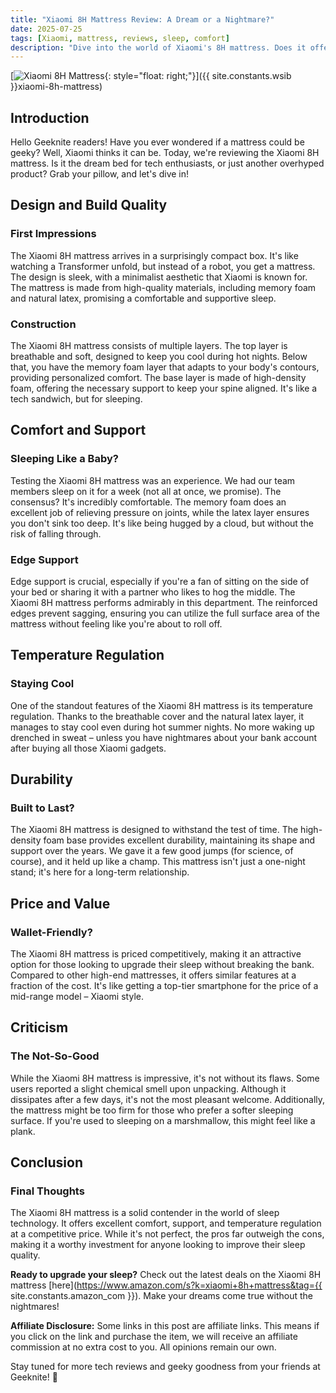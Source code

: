 ```yaml
---
title: "Xiaomi 8H Mattress Review: A Dream or a Nightmare?"
date: 2025-07-25
tags: [Xiaomi, mattress, reviews, sleep, comfort]
description: "Dive into the world of Xiaomi's 8H mattress. Does it offer the comfort and support you need for a good night's sleep? Let's find out!"
---
```


[![Xiaomi 8H Mattress](https://i.imgur.com/4Fj2C76m.jpg){: style="float: right;"}]({{ site.constants.wsib }}xiaomi-8h-mattress)

## Introduction

Hello Geeknite readers! Have you ever wondered if a mattress could be geeky? Well, Xiaomi thinks it can be. Today, we're reviewing the Xiaomi 8H mattress. Is it the dream bed for tech enthusiasts, or just another overhyped product? Grab your pillow, and let's dive in!

## Design and Build Quality

### First Impressions

The Xiaomi 8H mattress arrives in a surprisingly compact box. It's like watching a Transformer unfold, but instead of a robot, you get a mattress. The design is sleek, with a minimalist aesthetic that Xiaomi is known for. The mattress is made from high-quality materials, including memory foam and natural latex, promising a comfortable and supportive sleep.

### Construction

The Xiaomi 8H mattress consists of multiple layers. The top layer is breathable and soft, designed to keep you cool during hot nights. Below that, you have the memory foam layer that adapts to your body's contours, providing personalized comfort. The base layer is made of high-density foam, offering the necessary support to keep your spine aligned. It's like a tech sandwich, but for sleeping.

## Comfort and Support

### Sleeping Like a Baby?

Testing the Xiaomi 8H mattress was an experience. We had our team members sleep on it for a week (not all at once, we promise). The consensus? It's incredibly comfortable. The memory foam does an excellent job of relieving pressure on joints, while the latex layer ensures you don't sink too deep. It's like being hugged by a cloud, but without the risk of falling through.

### Edge Support

Edge support is crucial, especially if you're a fan of sitting on the side of your bed or sharing it with a partner who likes to hog the middle. The Xiaomi 8H mattress performs admirably in this department. The reinforced edges prevent sagging, ensuring you can utilize the full surface area of the mattress without feeling like you're about to roll off.

## Temperature Regulation

### Staying Cool

One of the standout features of the Xiaomi 8H mattress is its temperature regulation. Thanks to the breathable cover and the natural latex layer, it manages to stay cool even during hot summer nights. No more waking up drenched in sweat – unless you have nightmares about your bank account after buying all those Xiaomi gadgets.

## Durability

### Built to Last?

The Xiaomi 8H mattress is designed to withstand the test of time. The high-density foam base provides excellent durability, maintaining its shape and support over the years. We gave it a few good jumps (for science, of course), and it held up like a champ. This mattress isn't just a one-night stand; it's here for a long-term relationship.

## Price and Value

### Wallet-Friendly?

The Xiaomi 8H mattress is priced competitively, making it an attractive option for those looking to upgrade their sleep without breaking the bank. Compared to other high-end mattresses, it offers similar features at a fraction of the cost. It's like getting a top-tier smartphone for the price of a mid-range model – Xiaomi style.

## Criticism

### The Not-So-Good

While the Xiaomi 8H mattress is impressive, it's not without its flaws. Some users reported a slight chemical smell upon unpacking. Although it dissipates after a few days, it's not the most pleasant welcome. Additionally, the mattress might be too firm for those who prefer a softer sleeping surface. If you're used to sleeping on a marshmallow, this might feel like a plank.

## Conclusion

### Final Thoughts

The Xiaomi 8H mattress is a solid contender in the world of sleep technology. It offers excellent comfort, support, and temperature regulation at a competitive price. While it's not perfect, the pros far outweigh the cons, making it a worthy investment for anyone looking to improve their sleep quality.

**Ready to upgrade your sleep?** Check out the latest deals on the Xiaomi 8H mattress [here](https://www.amazon.com/s?k=xiaomi+8h+mattress&tag={{ site.constants.amazon_com }}). Make your dreams come true without the nightmares!

**Affiliate Disclosure:** Some links in this post are affiliate links. This means if you click on the link and purchase the item, we will receive an affiliate commission at no extra cost to you. All opinions remain our own.

Stay tuned for more tech reviews and geeky goodness from your friends at Geeknite! 🚀
